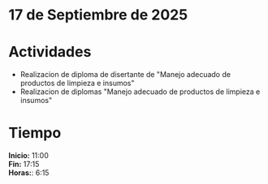 #  17 de Septiembre de 2025

# Actividades

- Realizacion de diploma de disertante de "Manejo adecuado de productos de limpieza e insumos"
- Realizacion de diplomas "Manejo adecuado de productos de limpieza e insumos"

# Tiempo

**Inicio:** 11:00  
**Fin:** 17:15  
**Horas:**: 6:15   
